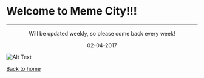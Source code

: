 # Welcome to Meme City!!!

---------------------------------------------------------------------

<p align="center">
Will be updated weekly, so please come back every week!
</p>
<p align="center">
02-04-2017
</p>

![Alt Text](https://media.giphy.com/media/QduCyLuNQYwpO/giphy.gif)


[Back to home](https://gwilly.github.io/Glos-sog-ra-phy/)
